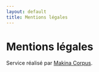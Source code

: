 ```yaml
---
layout: default
title: Mentions légales
---
```


# Mentions légales #


Service réalisé par [Makina Corpus](http://www.makina-corpus.com/).
